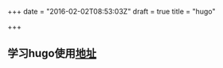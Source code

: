+++
date = "2016-02-02T08:53:03Z"
draft = true
title = "hugo"

+++

## 学习hugo使用[地址](http://www.gohugo.org/post/coderzh-hugo/)


